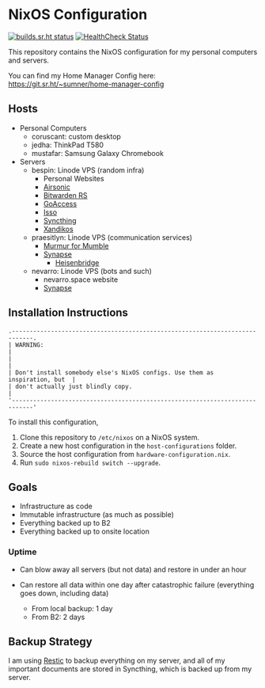 # NixOS Configuration

[![builds.sr.ht status](https://builds.sr.ht/~sumner/nixos-configuration/commits/.build.yml.svg)](https://builds.sr.ht/~sumner/nixos-configuration/commits/.build.yml)
[![HealthCheck Status](https://healthchecks.io/badge/b8bf9b9d-b4bb-4c92-b546-1c69a0/BpOIMYGi.svg)](https://healthchecks.io/projects/8384107b-0803-48b3-bd99-7702d1214ca5/checks/)

This repository contains the NixOS configuration for my personal computers and
servers.

You can find my Home Manager Config here:
https://git.sr.ht/~sumner/home-manager-config

## Hosts

* Personal Computers
  * coruscant: custom desktop
  * jedha: ThinkPad T580
  * mustafar: Samsung Galaxy Chromebook
* Servers
  * bespin: Linode VPS (random infra)
    * Personal Websites
    * [Airsonic](https://airsonic.github.io)
    * [Bitwarden RS](https://github.com/dani-garcia/bitwarden_rs)
    * [GoAccess](https://goaccess.io/)
    * [Isso](https://posativ.org/isso/)
    * [Syncthing](https://syncthing.net)
    * [Xandikos](https://www.xandikos.org/)
  * praesitlyn: Linode VPS (communication services)
    * [Murmur for Mumble](https://www.mumble.info/)
    * [Synapse](https://github.com/matrix-org/synapse)
      * [Heisenbridge](https://github.com/hifi/heisenbridge)
  * nevarro: Linode VPS (bots and such)
    * nevarro.space website
    * [Synapse](https://github.com/matrix-org/synapse)

## Installation Instructions

```
.----------------------------------------------------------------------------.
| WARNING:                                                                   |
|                                                                            |
| Don't install somebody else's NixOS configs. Use them as inspiration, but  |
| don't actually just blindly copy.                                          |
'----------------------------------------------------------------------------'
```

To install this configuration,

1. Clone this repository to `/etc/nixos` on a NixOS system.
2. Create a new host configuration in the `host-configurations` folder.
3. Source the host configuration from `hardware-configuration.nix`.
4. Run `sudo nixos-rebuild switch --upgrade`.

## Goals

* Infrastructure as code
* Immutable infrastructure (as much as possible)
* Everything backed up to B2
* Everything backed up to onsite location

### Uptime

* Can blow away all servers (but not data) and restore in under an hour
* Can restore all data within one day after catastrophic failure (everything
  goes down, including data)

  * From local backup: 1 day
  * From B2: 2 days

## Backup Strategy

I am using [Restic](https://github.com/restic/restic) to backup everything on my
server, and all of my important documents are stored in Syncthing, which is
backed up from my server.
